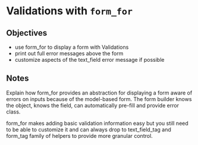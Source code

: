 # Validations with `form_for`

## Objectives

- use form_for to display a form with Validations
- print out full error messages above the form
- customize aspects of the text_field error message if possible

## Notes

Explain how form_for provides an abstraction for displaying a form aware of errors on inputs because of the model-based form. The form builder knows the object, knows the field, can automatically pre-fill and provide error class.

form_for makes adding basic validation information easy but you still need to be able to customize it and can always drop to text_field_tag and form_tag family of helpers to provide more granular control.
